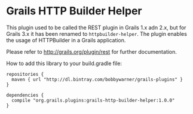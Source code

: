 Grails HTTP Builder Helper
==========================

This plugin used to be called the REST plugin in Grails 1.x adn 2.x, but for Grails 3.x it has been renamed to `httpbuilder-helper`.  The plugin enables the usage of HTTPBuilder in a Grails application.

Please refer to http://grails.org/plugin/rest for further documentation.

How to add this library to your build.gradle file:

```
repositories { 
  maven { url "http://dl.bintray.com/bobbywarner/grails-plugins" } 
}

dependencies { 
  compile "org.grails.plugins:grails-http-builder-helper:1.0.0" 
}
```

